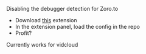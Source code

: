 Disabling the debugger detection for Zoro.to

- Download [this](https://addons.mozilla.org/es/firefox/addon/resourceoverride/) extension
- In the extension panel, load the config in the repo
- Profit?

Currently works for vidcloud
